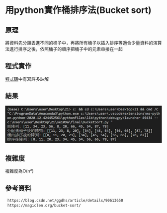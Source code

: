# 用python實作桶排序法(Bucket sort) 
## 原理
將資料先分類丟進不同的桶子中，再將所有桶子以插入排序等適合少量資料的演算法進行排序之後，依照桶子的順序把桶子中的元素串接在一起

## 程式實作
[程式碼](https://github.com/ja1223/se109a/blob/master/final/BucketSort.py)中有寫許多註解
## 結果
![](https://github.com/ja1223/se109a/blob/master/final/photo/result.jpg)
## 複雜度
複雜度為O(n²)

## 參考資料
```
 https://blog.csdn.net/ggdhs/article/details/90613650
 https://magiclen.org/bucket-sort/
```
